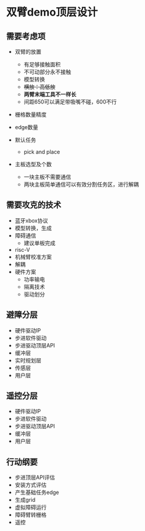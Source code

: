 # 双臂demo顶层设计

## 需要考虑项

* 双臂的放置
    - 有足够接触面积
    - 不可动部分永不接触
    - 模型转换
    - ~~横放：高低放~~
    - **两臂末端工具不一样长**
    - 间距650可以满足带吸嘴不碰，600不行
* 栅格数量精度
* edge数量
* 默认任务
    - pick and place

* 主板选型及个数
    - 一块主板不需要通信
    - 两块主板简单通信可以有效分割任务区，进行解耦





## 需要攻克的技术
* 蓝牙xbox协议
* 模型转换，生成
* 障碍通信
    - 建议单板完成
* risc-V
* 机械臂校准方案
* 解耦
* 硬件方案
    - 功率输电
    - 隔离技术
    - 驱动划分

## 避障分层
* 硬件驱动IP
* 步进软件驱动
* 步进驱动顶层API
* 缓冲层
* 实时规划层
* 传感层
* 用户层

## 遥控分层
* 硬件驱动IP
* 步进软件驱动
* 步进驱动顶层API
* 缓冲层
* 用户层

## 行动纲要
* 步进顶层API评估
* 安装方式评估
* 产生基础任务edge
* 生成grid
* 虚拟障碍运行
* 障碍臂转栅格
* 遥控
